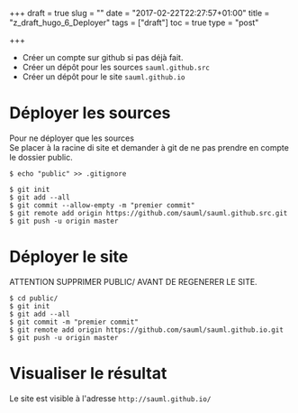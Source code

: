 +++
draft = true
slug = ""
date = "2017-02-22T22:27:57+01:00"
title = "z_draft_hugo_6_Deployer"
tags = ["draft"]
toc = true
type = "post"

+++

- Créer un compte sur github si pas déjà fait.  
- Créer un dépôt pour les sources `sauml.github.src`  
- Créer un dépôt pour le site `sauml.github.io`

# Déployer les sources
Pour ne déployer que les sources  
Se placer à la racine di site et demander à git de ne pas prendre en compte le dossier public.
```
$ echo "public" >> .gitignore

```

```
$ git init
$ git add --all
$ git commit --allow-empty -m "premier commit"
$ git remote add origin https://github.com/sauml/sauml.github.src.git
$ git push -u origin master
```

# Déployer le site

ATTENTION SUPPRIMER PUBLIC/ AVANT DE REGENERER LE SITE.



```
$ cd public/
$ git init
$ git add --all
$ git commit -m "premier commit"
$ git remote add origin https://github.com/sauml/sauml.github.io.git
$ git push -u origin master
```

# Visualiser le résultat
Le site est visible à l'adresse `http://sauml.github.io/`

